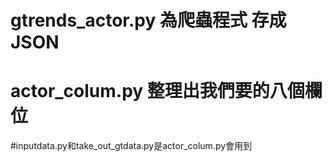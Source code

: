 # gtrends_actor.py 為爬蟲程式 存成JSON
# actor_colum.py 整理出我們要的八個欄位
#inputdata.py和take_out_gtdata.py是actor_colum.py會用到
